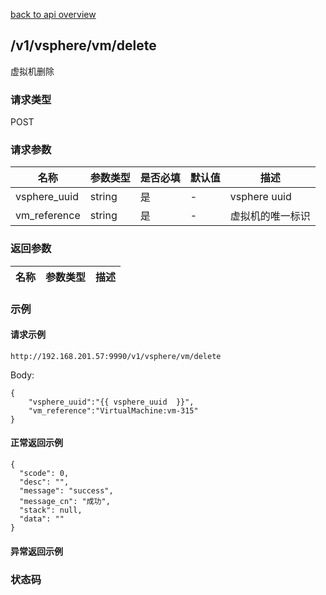 [back to api overview](../api_overview.md#api)

## /v1/vsphere/vm/delete
虚拟机删除
### 请求类型
POST

### 请求参数

 名称 | 参数类型 | 是否必填 | 默认值 | 描述
--- |---|---|--- |---
 vsphere_uuid|string| 是|-  | vsphere uuid
 vm_reference|string|是|-|虚拟机的唯一标识


### 返回参数

名称|参数类型|描述
---|---|---


### 示例

#### 请求示例
```
http://192.168.201.57:9990/v1/vsphere/vm/delete
```
Body:
```
{
	"vsphere_uuid":"{{ vsphere_uuid  }}",
	"vm_reference":"VirtualMachine:vm-315"
}
```

#### 正常返回示例
```
{
  "scode": 0,
  "desc": "",
  "message": "success",
  "message_cn": "成功",
  "stack": null,
  "data": ""
}
```

#### 异常返回示例

### 状态码